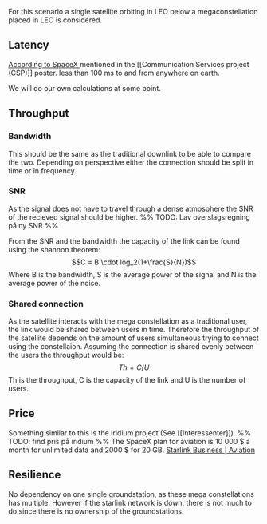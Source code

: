 For this scenario a single satellite orbiting in LEO below a megaconstellation placed in LEO is considered. 

## Latency

[According to SpaceX ](https://www.nasa.gov/wp-content/uploads/2024/07/sxs-spacex.png) mentioned in the [[Communication Services project (CSP)]] poster. less than 100 ms to and from anywhere on earth. 

We will do our own calculations at some point. 


## Throughput 


### Bandwidth
This should be the same as the traditional downlink to be able to compare the two. Depending on perspective either the connection should be split in time or in frequency. 

### SNR
As the signal does not have to travel through a dense atmosphere the SNR of the recieved signal should be higher. 
%% TODO: Lav overslagsregning på ny SNR %%

From the SNR and the bandwidth the capacity of the link can be found using the shannon theorem: 
$$C = B \cdot log_2(1+\frac{S}{N})$$
Where B is the bandwidth, S is the average power of the signal and N is the average power of the noise. 



### Shared connection

As the satellite interacts with the mega constellation as a traditional user, the link would be shared between users in time. Therefore the throughput of the satellite depends on the amount of users simultaneous trying to connect using the constellaion. 
Assuming the connection is shared evenly between the users the throughput would be: 
 $$Th = C/U$$
 Th is the throughput, C is the capacity of the link and U is the number of users. 





## Price 

Something similar to this is the Iridium project (See [[Interessenter]]). 
%% TODO: find pris på iridium %%
The SpaceX plan for aviation is 10 000 $ a month for unlimited data and 2000 $ for 20 GB.
 [Starlink Business | Aviation](https://www.starlink.com/business/aviation)
 
## Resilience 
No dependency on one single groundstation, as these mega constellations has multiple. 
However if the starlink network is down, there is not much to do since there is no ownership of the groundstations. 
